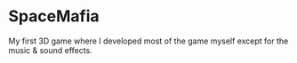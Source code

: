 # SpaceMafia
My first 3D game where I developed most of the game myself except for the music & sound effects.
